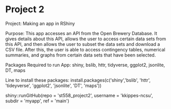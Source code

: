 # Project 2

Project: Making an app in RShiny

Purpose: This app accesses an API from the Open Brewery Database. It gives details about this API, allows the user to access certain data sets from this API, and then allows the user to subset the data sets and download a CSV file. After this, the user is able to access contingency tables, numerical summaries, and graphs from certain data sets that have been selected.

Packages Required to run App: shiny, bslib, httr, tidyverse, ggplot2, jsonlite, DT, maps

Line to install these packages: install.packages(c('shiny','bslib', 'httr', 'tideyverse', 'ggplot2', 'jsonlite', 'DT', 'maps'))

shiny::runGitHub(repo = 'st558_project2', username = 'kkippes-ncsu', subdir = 'myapp', ref = 'main')